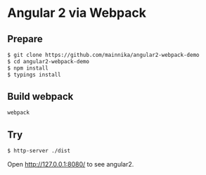 # Angular 2 via Webpack

## Prepare

```bash
$ git clone https://github.com/mainnika/angular2-webpack-demo
$ cd angular2-webpack-demo
$ npm install
$ typings install
```

## Build webpack

```bash
webpack
```

## Try

```bash
$ http-server ./dist
```

Open http://127.0.0.1:8080/ to see angular2.